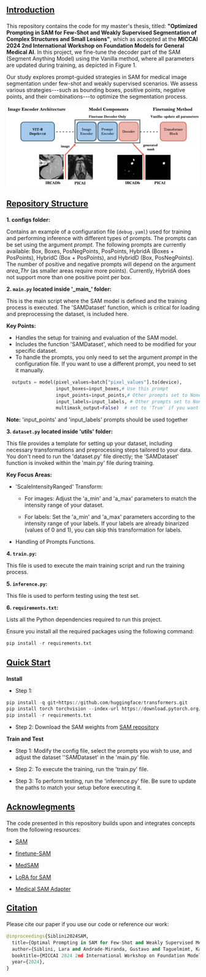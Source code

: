 <h2>

<u>Introduction</u>

</h2>

This repository contains the code for my master's thesis, titled: **"Optimized Prompting in SAM for Few-Shot and Weakly Supervised Segmentation of Complex Structures and Small Lesions"**, which as accepted at the **MICCAI 2024 2nd International Workshop on Foundation Models for General Medical AI**. In this project, we fine-tune the decoder part of the SAM (Segment Anything Model) using the Vanilla method, where all parameters are updated during training, as depicted in Figure 1.

Our study explores prompt-guided strategies in SAM for medical image segmentation under few-shot and weakly supervised scenarios. We assess various strategies---such as bounding boxes, positive points, negative points, and their combinations---to optimize the segmentation process.

![Figure 1/ SAM Setup](Figure1.png)

<h2>

<u>Repository Structure</u>

</h2>

**1. configs folder:**

Contains an example of a configuration file (`debug.yaml`) used for training and performing inference with different types of prompts. The prompts can be set using the argument *prompt*. The following prompts are currently available: Box, Boxes, PosNegPoints, PosPoints, HybridA (Boxes + PosPoints), HybridC (Box + PosPoints), and HybridD (Box, PosNegPoints). The number of positive and negative prompts will depend on the argument *area_Thr* (as smaller areas require more points). Currently, HybridA does not support more than one positive point per box.

**2. `main.py` located inside '\_main\_' folder:**

This is the main script where the SAM model is defined and the training process is executed. The 'SAMDataset' function, which is critical for loading and preprocessing the dataset, is included here.

**Key Points:**

-   Handles the setup for training and evaluation of the SAM model.
-   Includes the function 'SAMDataset', which need to be modified for your specific dataset.
-   To handle the prompts, you only need to set the argument *prompt* in the configuration file. If you want to use a different prompt, you need to set it manually.

``` python
  outputs = model(pixel_values=batch["pixel_values"].to(device),
                  input_boxes=input_boxes,# Use this prompt
                  input_points=input_points,# Other prompts set to None
                  input_labels=input_labels, # Other prompts set to None
                  multimask_output=False)  # set to 'True' if you want multi-mask output
```

**Note:** 'input_points' and 'input_labels' prompts should be used together

**3. `dataset.py` located inside 'utils' folder:**

This file provides a template for setting up your dataset, including necessary transformations and preprocessing steps tailored to your data. You don't need to run the 'dataset.py' file directly; the 'SAMDataset' function is invoked within the 'main.py' file during training.

**Key Focus Areas:**

-   'ScaleIntensityRanged' Transform:
    -   For images: Adjust the 'a_min' and 'a_max' parameters to match the intensity range of your dataset.

    -   For labels: Set the 'a_min' and 'a_max' parameters according to the intensity range of your labels. If your labels are already binarized (values of 0 and 1), you can skip this transformation for labels.
-   Handling of Prompts Functions.

**4. `train.py`:**

This file is used to execute the main training script and run the training process.

**5. `inference.py`:**

This file is used to perform testing using the test set.

**6. `requirements.txt`:**

Lists all the Python dependencies required to run this project.

Ensure you install all the required packages using the following command:

``` python
pip install -r requirements.txt
```

<h2>

<u>Quick Start</u>

</h2>

**Install**

-   Step 1:

``` python
pip install -q git+https://github.com/huggingface/transformers.git
pip install torch torchvision --index-url https://download.pytorch.org/whl/cu118
pip install -r requirements.txt
```

-   Step 2: Download the SAM weights from [SAM repository](https://github.com/facebookresearch/segment-anything#model-checkpoints)

**Train and Test**

-   Step 1: Modify the config file, select the prompts you wish to use, and adjust the dataset ''SAMDataset' in the 'main.py' file.

-   Step 2: To execute the training, run the 'train.py' file.

-   Step 3: To perform testing, run the 'inference.py' file. Be sure to update the paths to match your setup before executing it.

<h2>

<u>Acknowlegments</u>

</h2>

The code presented in this repository builds upon and integrates concepts from the following resources:

-   [SAM](https://github.com/facebookresearch/segment-anything)

-   [finetune-SAM](https://github.com/mazurowski-lab/finetune-SAM?tab=readme-ov-file)

-   [MedSAM](https://github.com/bowang-lab/MedSAM)

-   [LoRA for SAM](https://github.com/JamesQFreeman/Sam_LoRA)

-   [Medical SAM Adapter](https://github.com/MedicineToken/Medical-SAM-Adapter)

<h2>

<u>Citation</u>

</h2>

Please cite our paper if you use our code or reference our work:

``` python
@inproceedings{Siblini2024SAM,
  title={Optimal Prompting in SAM for Few-Shot and Weakly Supervised Medical Image Segmentation},
  author={Siblini, Lara and Andrade-Miranda, Gustavo and Taguelmimt, Kamilia and Visvkis, Dimitris and Bert, Julien},
  booktitle={MICCAI 2024 2nd International Workshop on Foundation Models for General Medical AI. Accepted on July 15},
  year={2024},
}
```
